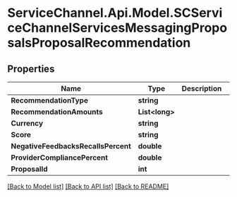 # ServiceChannel.Api.Model.SCServiceChannelServicesMessagingProposalsProposalRecommendation

## Properties

Name | Type | Description | Notes
------------ | ------------- | ------------- | -------------
**RecommendationType** | **string** |  | [optional] 
**RecommendationAmounts** | **List&lt;long&gt;** |  | [optional] 
**Currency** | **string** |  | [optional] 
**Score** | **string** |  | [optional] 
**NegativeFeedbacksRecallsPercent** | **double** |  | [optional] 
**ProviderCompliancePercent** | **double** |  | [optional] 
**ProposalId** | **int** |  | [optional] 

[[Back to Model list]](../README.md#documentation-for-models) [[Back to API list]](../README.md#documentation-for-api-endpoints) [[Back to README]](../README.md)

